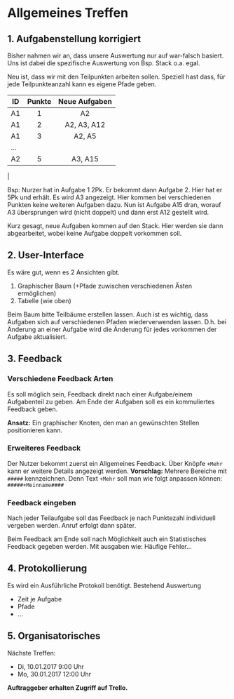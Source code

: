 # Allgemeines Treffen

## 1. Aufgabenstellung korrigiert
Bisher nahmen wir an, dass unsere Auswertung nur auf war-falsch basiert. 
Uns ist dabei die spezifische Auswertung von Bsp. Stack o.a. egal.

Neu ist, dass wir mit den Teilpunkten arbeiten sollen. Speziell hast dass, 
für jede Teilpunkteanzahl kann es eigene Pfade geben.

| ID | Punkte | Neue Aufgaben |
|----------|:-------------:|:------:|
|A1|1|A2|
|A1|2|A2, A3, A12|
|A1|3|A2, A5|
|...
|A2|5|A3, A15|
|

Bsp: Nurzer hat in Aufgabe 1 2Pk. Er bekommt dann Aufgabe 2. Hier hat er 5Pk und erhält. 
Es wird A3 angezeigt. Hier kommen bei verschiedenen Punkten keine weiteren Aufgaben dazu. 
Nun ist Aufgabe A15 dran, worauf A3 übersprungen wird (nicht doppelt) und dann erst A12
gestellt wird. 

Kurz gesagt, neue Aufgaben kommen auf den Stack. Hier werden sie dann abgearbeitet, 
wobei keine Aufgabe doppelt vorkommen soll.

## 2. User-Interface
Es wäre gut, wenn es 2 Ansichten gibt. 
1. Graphischer Baum (+Pfade zuwischen verschiedenen Ästen ermöglichen)
1. Tabelle (wie oben)

Beim Baum bitte Teilbäume erstellen lassen. Auch ist es wichtig, dass Aufgaben sich auf
verschiedenen Pfaden wiederverwenden lassen. D.h. bei Änderung an einer Aufgabe wird die
Änderung für jedes vorkommen der Aufgabe aktualisiert.

## 3. Feedback
### Verschiedene Feedback Arten
Es soll möglich sein, Feedback direkt nach einer Aufgabe/einem Aufgabenteil zu geben.
Am Ende der Aufgaben soll es ein kommuliertes Feedback geben.

__Ansatz:__ Ein graphischer Knoten, den man an gewünschten Stellen positionieren kann.

### Erweiteres Feedback
Der Nutzer bekommt zuerst ein Allgemeines Feedback. Über Knöpfe `+Mehr` kann er 
weitere Details angezeigt werden. __Vorschlag:__ Mehrere Bereiche mit `#####` 
kennzeichnen. Denn Text  `+Mehr` soll man wie folgt anpassen können: `#####+Meinname####`

### Feedback eingeben
Nach jeder Teilaufgabe soll das Feedback je nach Punktezahl individuell vergeben werden.
Anruf erfolgt dann später.

Beim Feedback am Ende soll nach Möglichkeit auch ein Statistisches Feedback gegeben werden.
Mit ausgaben wie: Häufige Fehler...

## 4. Protokollierung
Es wird ein Ausführliche Protokoll benötigt. Bestehend Auswertung
* Zeit je Aufgabe
* Pfade
* ...

## 5. Organisatorisches
Nächste Treffen:
* Di, 10.01.2017 9:00 Uhr
* Mo, 30.01.2017 12:00 Uhr

__Auftraggeber erhalten Zugriff auf Trello.__
